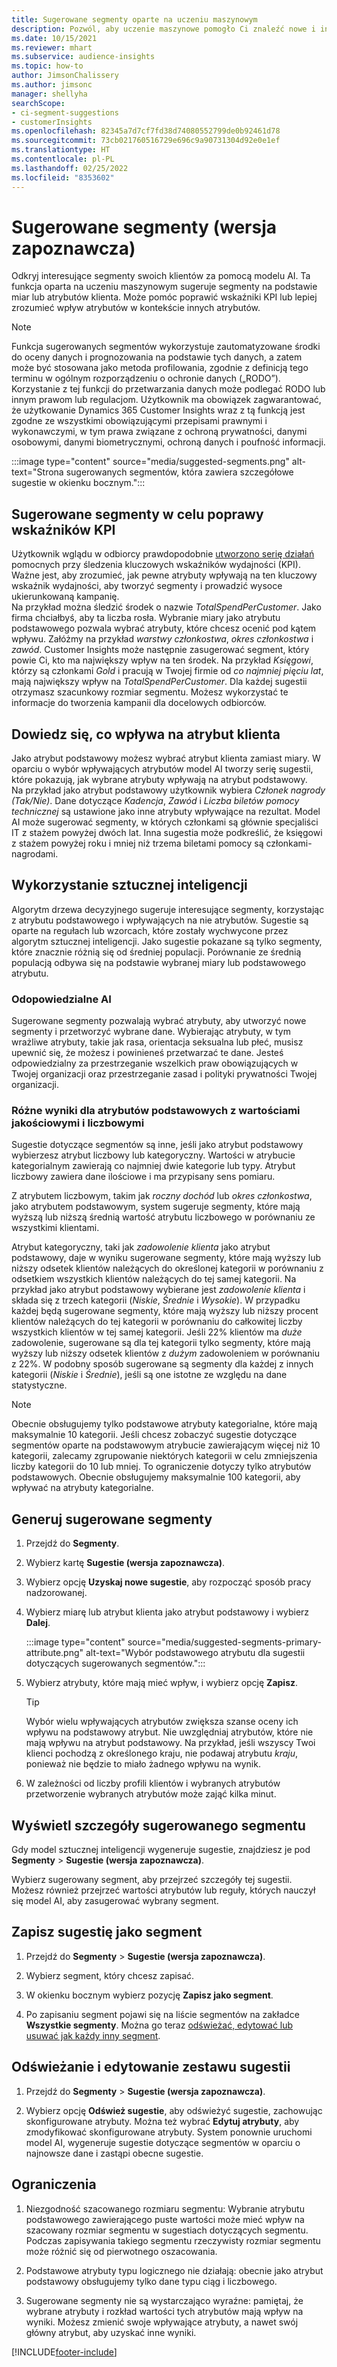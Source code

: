 ```yaml
---
title: Sugerowane segmenty oparte na uczeniu maszynowym
description: Pozwól, aby uczenie maszynowe pomogło Ci znaleźć nowe i interesujące segmenty na podstawie atrybutów klientów.
ms.date: 10/15/2021
ms.reviewer: mhart
ms.subservice: audience-insights
ms.topic: how-to
author: JimsonChalissery
ms.author: jimsonc
manager: shellyha
searchScope:
- ci-segment-suggestions
- customerInsights
ms.openlocfilehash: 82345a7d7cf7fd38d74080552799de0b92461d78
ms.sourcegitcommit: 73cb021760516729e696c9a90731304d92e0e1ef
ms.translationtype: HT
ms.contentlocale: pl-PL
ms.lasthandoff: 02/25/2022
ms.locfileid: "8353602"
---
```

# <a name="suggested-segments-preview"></a>Sugerowane segmenty (wersja zapoznawcza)

Odkryj interesujące segmenty swoich klientów za pomocą modelu AI. Ta funkcja oparta na uczeniu maszynowym sugeruje segmenty na podstawie miar lub atrybutów klienta. Może pomóc poprawić wskaźniki KPI lub lepiej zrozumieć wpływ atrybutów w kontekście innych atrybutów. 

> [!NOTE]
> Funkcja sugerowanych segmentów wykorzystuje zautomatyzowane środki do oceny danych i prognozowania na podstawie tych danych, a zatem może być stosowana jako metoda profilowania, zgodnie z definicją tego terminu w ogólnym rozporządzeniu o ochronie danych („RODO”). Korzystanie z tej funkcji do przetwarzania danych może podlegać RODO lub innym prawom lub regulacjom. Użytkownik ma obowiązek zagwarantować, że użytkowanie Dynamics 365 Customer Insights wraz z tą funkcją jest zgodne ze wszystkimi obowiązującymi przepisami prawnymi i wykonawczymi, w tym prawa związane z ochroną prywatności, danymi osobowymi, danymi biometrycznymi, ochroną danych i poufność informacji.

:::image type="content" source="media/suggested-segments.png" alt-text="Strona sugerowanych segmentów, która zawiera szczegółowe sugestie w okienku bocznym.":::

## <a name="suggested-segments-to-improve-your-kpis"></a>Sugerowane segmenty w celu poprawy wskaźników KPI

Użytkownik wglądu w odbiorcy prawdopodobnie [utworzono serię działań](measures.md) pomocnych przy śledzenia kluczowych wskaźników wydajności (KPI). Ważne jest, aby zrozumieć, jak pewne atrybuty wpływają na ten kluczowy wskaźnik wydajności, aby tworzyć segmenty i prowadzić wysoce ukierunkowaną kampanię.   
Na przykład można śledzić środek o nazwie *TotalSpendPerCustomer*. Jako firma chciałbyś, aby ta liczba rosła. Wybranie miary jako atrybutu podstawowego pozwala wybrać atrybuty, które chcesz ocenić pod kątem wpływu. Załóżmy na przykład *warstwy członkostwa*, *okres członkostwa* i *zawód*. Customer Insights może następnie zasugerować segment, który powie Ci, kto ma największy wpływ na ten środek. Na przykład *Księgowi*, którzy są członkami *Gold* i pracują w Twojej firmie od *co najmniej pięciu lat*, mają największy wpływ na *TotalSpendPerCustomer*. Dla każdej sugestii otrzymasz szacunkowy rozmiar segmentu. Możesz wykorzystać te informacje do tworzenia kampanii dla docelowych odbiorców.

## <a name="understand-what-influences-a-customer-attribute"></a>Dowiedz się, co wpływa na atrybut klienta

Jako atrybut podstawowy możesz wybrać atrybut klienta zamiast miary. W oparciu o wybór wpływających atrybutów model AI tworzy serię sugestii, które pokazują, jak wybrane atrybuty wpływają na atrybut podstawowy.   
Na przykład jako atrybut podstawowy użytkownik wybiera *Członek nagrody (Tak/Nie)*. Dane dotyczące *Kadencja*, *Zawód* i *Liczba biletów pomocy technicznej* są ustawione jako inne atrybuty wpływające na rezultat. Model AI może sugerować segmenty, w których członkami są głównie specjaliści IT z stażem powyżej dwóch lat. Inna sugestia może podkreślić, że księgowi z stażem powyżej roku i mniej niż trzema biletami pomocy są członkami-nagrodami. 

## <a name="artificial-intelligence-usage"></a>Wykorzystanie sztucznej inteligencji

Algorytm drzewa decyzyjnego sugeruje interesujące segmenty, korzystając z atrybutu podstawowego i wpływających na nie atrybutów. Sugestie są oparte na regułach lub wzorcach, które zostały wychwycone przez algorytm sztucznej inteligencji. Jako sugestie pokazane są tylko segmenty, które znacznie różnią się od średniej populacji. Porównanie ze średnią populacją odbywa się na podstawie wybranej miary lub podstawowego atrybutu.

### <a name="responsible-ai"></a>Odopowiedzialne AI

Sugerowane segmenty pozwalają wybrać atrybuty, aby utworzyć nowe segmenty i przetworzyć wybrane dane. Wybierając atrybuty, w tym wrażliwe atrybuty, takie jak rasa, orientacja seksualna lub płeć, musisz upewnić się, że możesz i powinieneś przetwarzać te dane. Jesteś odpowiedzialny za przestrzeganie wszelkich praw obowiązujących w Twojej organizacji oraz przestrzeganie zasad i polityki prywatności Twojej organizacji.

### <a name="different-results-for-primary-attributes-with-categorical-and-numeric-values"></a>Różne wyniki dla atrybutów podstawowych z wartościami jakościowymi i liczbowymi

Sugestie dotyczące segmentów są inne, jeśli jako atrybut podstawowy wybierzesz atrybut liczbowy lub kategoryczny. Wartości w atrybucie kategorialnym zawierają co najmniej dwie kategorie lub typy. Atrybut liczbowy zawiera dane ilościowe i ma przypisany sens pomiaru.

Z atrybutem liczbowym, takim jak *roczny dochód* lub *okres członkostwa*, jako atrybutem podstawowym, system sugeruje segmenty, które mają wyższą lub niższą średnią wartość atrybutu liczbowego w porównaniu ze wszystkimi klientami.

Atrybut kategoryczny, taki jak *zadowolenie klienta* jako atrybut podstawowy, daje w wyniku sugerowane segmenty, które mają wyższy lub niższy odsetek klientów należących do określonej kategorii w porównaniu z odsetkiem wszystkich klientów należących do tej samej kategorii. Na przykład jako atrybut podstawowy wybierane jest *zadowolenie klienta* i składa się z trzech kategorii (*Niskie*, *Średnie* i *Wysokie*). W przypadku każdej będą sugerowane segmenty, które mają wyższy lub niższy procent klientów należących do tej kategorii w porównaniu do całkowitej liczby wszystkich klientów w tej samej kategorii. Jeśli 22% klientów ma *duże* zadowolenie, sugerowane są dla tej kategorii tylko segmenty, które mają wyższy lub niższy odsetek klientów z *dużym* zadowoleniem w porównaniu z 22%. W podobny sposób sugerowane są segmenty dla każdej z innych kategorii (*Niskie* i *Średnie*), jeśli są one istotne ze względu na dane statystyczne.

> [!NOTE]
> Obecnie obsługujemy tylko podstawowe atrybuty kategorialne, które mają maksymalnie 10 kategorii. Jeśli chcesz zobaczyć sugestie dotyczące segmentów oparte na podstawowym atrybucie zawierającym więcej niż 10 kategorii, zalecamy zgrupowanie niektórych kategorii w celu zmniejszenia liczby kategorii do 10 lub mniej. To ograniczenie dotyczy tylko atrybutów podstawowych. Obecnie obsługujemy maksymalnie 100 kategorii, aby wpływać na atrybuty kategorialne.

## <a name="generate-suggested-segments"></a>Generuj sugerowane segmenty

1. Przejdź do **Segmenty**.

1. Wybierz kartę **Sugestie (wersja zapoznawcza)**.

1. Wybierz opcję **Uzyskaj nowe sugestie**, aby rozpocząć sposób pracy nadzorowanej.

1. Wybierz miarę lub atrybut klienta jako atrybut podstawowy i wybierz **Dalej**.

   :::image type="content" source="media/suggested-segments-primary-attribute.png" alt-text="Wybór podstawowego atrybutu dla sugestii dotyczących sugerowanych segmentów.":::

1. Wybierz atrybuty, które mają mieć wpływ, i wybierz opcję **Zapisz**.
   
   > [!TIP]
   > Wybór wielu wpływających atrybutów zwiększa szanse oceny ich wpływu na podstawowy atrybut. Nie uwzględniaj atrybutów, które nie mają wpływu na atrybut podstawowy. Na przykład, jeśli wszyscy Twoi klienci pochodzą z określonego kraju, nie podawaj atrybutu *kraju*, ponieważ nie będzie to miało żadnego wpływu na wynik.

1. W zależności od liczby profili klientów i wybranych atrybutów przetworzenie wybranych atrybutów może zająć kilka minut. 

## <a name="view-details-of-a-suggested-segment"></a>Wyświetl szczegóły sugerowanego segmentu

Gdy model sztucznej inteligencji wygeneruje sugestie, znajdziesz je pod **Segmenty** > **Sugestie (wersja zapoznawcza)**.
 
Wybierz sugerowany segment, aby przejrzeć szczegóły tej sugestii. Możesz również przejrzeć wartości atrybutów lub reguły, których nauczył się model AI, aby zasugerować wybrany segment.

## <a name="save-a-suggestion-as-a-segment"></a>Zapisz sugestię jako segment

1. Przejdź do **Segmenty** > **Sugestie (wersja zapoznawcza)**.

1. Wybierz segment, który chcesz zapisać. 

1. W okienku bocznym wybierz pozycję **Zapisz jako segment**. 

1. Po zapisaniu segment pojawi się na liście segmentów na zakładce **Wszystkie segmenty**. Można go teraz [odświeżać, edytować lub usuwać jak każdy inny segment](segments.md).

## <a name="refresh-or-edit-a-set-of-suggestions"></a>Odświeżanie i edytowanie zestawu sugestii

1. Przejdź do **Segmenty** > **Sugestie (wersja zapoznawcza)**.

1. Wybierz opcję **Odśwież sugestie**, aby odświeżyć sugestie, zachowując skonfigurowane atrybuty. Można też wybrać **Edytuj atrybuty**, aby zmodyfikować skonfigurowane atrybuty. System ponownie uruchomi model AI, wygeneruje sugestie dotyczące segmentów w oparciu o najnowsze dane i zastąpi obecne sugestie.

## <a name="limitations"></a>Ograniczenia

1. Niezgodność szacowanego rozmiaru segmentu: Wybranie atrybutu podstawowego zawierającego puste wartości może mieć wpływ na szacowany rozmiar segmentu w sugestiach dotyczących segmentu. Podczas zapisywania takiego segmentu rzeczywisty rozmiar segmentu może różnić się od pierwotnego oszacowania.
 
2. Podstawowe atrybuty typu logicznego nie działają: obecnie jako atrybut podstawowy obsługujemy tylko dane typu ciąg i liczbowego.

3. Sugerowane segmenty nie są wystarczająco wyraźne: pamiętaj, że wybrane atrybuty i rozkład wartości tych atrybutów mają wpływ na wyniki. Możesz zmienić swoje wpływające atrybuty, a nawet swój główny atrybut, aby uzyskać inne wyniki.



[!INCLUDE[footer-include](../includes/footer-banner.md)]